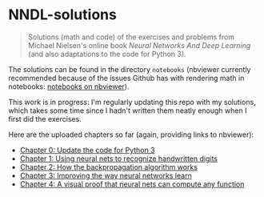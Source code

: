 # NNDL-solutions

> Solutions (math and code) of the exercises and problems from Michael Nielsen's online book *Neural Networks And Deep Learning* (and also adaptations to the code for Python 3).

The solutions can be found in the directory ```notebooks``` (nbviewer currently recommended because of the issues Github has with rendering math in notebooks: [notebooks on nbviewer](https://nbviewer.jupyter.org/github/nndl-solutions/NNDL-solutions/tree/master/notebooks/)).

This work is in progress: I'm regularly updating this repo with my solutions, which takes some time since I hadn't written them neatly enough when I first did the exercises.

Here are the uploaded chapters so far (again, providing links to nbviewer):

* [Chapter 0: Update the code for Python 3](https://nbviewer.jupyter.org/github/nndl-solutions/NNDL-solutions/blob/master/notebooks/chap-0-update-code-for-python3.ipynb)
* [Chapter 1: Using neural nets to recognize handwritten digits](https://nbviewer.jupyter.org/github/nndl-solutions/NNDL-solutions/blob/master/notebooks/chap-1-using-neural-nets-to-recognize-handwritten-digits.ipynb)
* [Chapter 2: How the backpropagation algorithm works](https://nbviewer.jupyter.org/github/nndl-solutions/NNDL-solutions/blob/master/notebooks/chap-2-how-the-backpropagation-algorithm-works.ipynb)
* [Chapter 3: Improving the way neural networks learn](https://nbviewer.jupyter.org/github/nndl-solutions/NNDL-solutions/blob/master/notebooks/chap-3-improving-the-way-neural-networks-learn.ipynb)
* [Chapter 4: A visual proof that neural nets can compute any function](https://nbviewer.jupyter.org/github/nndl-solutions/NNDL-solutions/blob/master/notebooks/chap-4-a-visual-proof-that-neural-nets-can-compute-any-function.ipynb)